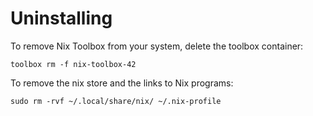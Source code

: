 # Uninstalling

To remove Nix Toolbox from your system, delete the toolbox container:

```shell
toolbox rm -f nix-toolbox-42
```

To remove the nix store and the links to Nix programs:

```shell
sudo rm -rvf ~/.local/share/nix/ ~/.nix-profile
```
